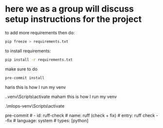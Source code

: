 # here we as a group will discuss setup instructions for the project
to add more requirements then do:
```bash
pip freeze > requirements.txt
```
to install requirements:
```bash
pip install -r requirements.txt
```
make sure to do
```bash
pre-commit install
```
haris
this is how I run my venv

.\.venv\Scripts\activate
maham
this is how I run my venv

.\mlops-venv\Scripts\activate



pre-commit
      # - id: ruff-check
      #   name: ruff (check + fix)
      #   entry: ruff check --fix
      #   language: system
      #   types: [python]